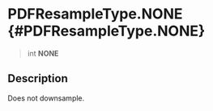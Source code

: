 PDFResampleType.NONE {#PDFResampleType.NONE}
====================

> int **NONE**

Description
-----------

Does not downsample.
